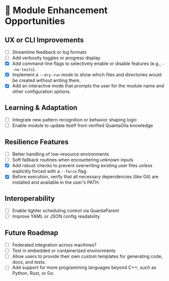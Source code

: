 # 🌱 Module Enhancement Opportunities

## UX or CLI Improvements
- [ ] Streamline feedback or log formats
- [ ] Add verbosity toggles or progress display
- [X] Add command-line flags to selectively enable or disable features (e.g., `--no-tests`).
- [X] Implement a `--dry-run` mode to show which files and directories would be created without writing them.
- [X] Add an interactive mode that prompts the user for the module name and other configuration options.

## Learning & Adaptation
- [ ] Integrate new pattern recognition or behavior shaping logic
- [ ] Enable module to update itself from verified QuantaGlia knowledge

## Resilience Features
- [ ] Better handling of low-resource environments
- [ ] Soft fallback routines when encountering unknown inputs
- [X] Add robust checks to prevent overwriting existing user files unless explicitly forced with a `--force` flag.
- [X] Before execution, verify that all necessary dependencies (like Git) are installed and available in the user's PATH.

## Interoperability
- [ ] Enable tighter scheduling control via QuantaParent
- [ ] Improve YAML or JSON config readability

## Future Roadmap
- [ ] Federated integration across machines?
- [ ] Test in embedded or containerized environments
- [ ] Allow users to provide their own custom templates for generating code, docs, and tests.
- [ ] Add support for more programming languages beyond C++, such as Python, Rust, or Go.
